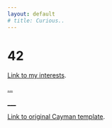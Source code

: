 ```yaml
---
layout: default
# title: Curious..
---
```

# 42

[Link to my interests](./interests.html).

[...](./MLMLML.html)

[___](./WIP.html)

[Link to original Cayman template](./original-template.html).

